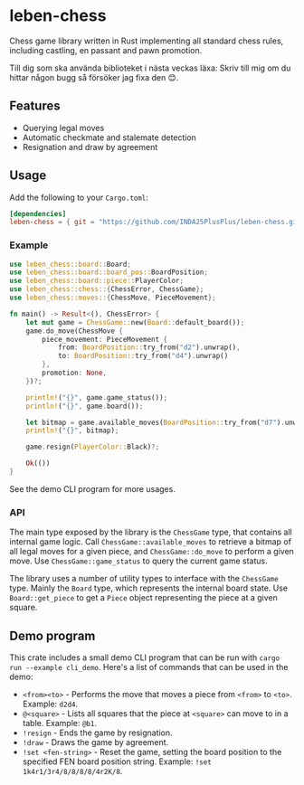 # leben-chess

Chess game library written in Rust implementing all standard chess rules, including castling, en passant and pawn promotion.

Till dig som ska använda biblioteket i nästa veckas läxa: Skriv till mig om du hittar någon bugg så försöker jag fixa den 😊.

## Features

- Querying legal moves
- Automatic checkmate and stalemate detection
- Resignation and draw by agreement

## Usage

Add the following to your `Cargo.toml`:

```toml
[dependencies]
leben-chess = { git = "https://github.com/INDA25PlusPlus/leben-chess.git", tag = "0.1.0" }
```

### Example

```rust
use leben_chess::board::Board;
use leben_chess::board::board_pos::BoardPosition;
use leben_chess::board::piece::PlayerColor;
use leben_chess::chess::{ChessError, ChessGame};
use leben_chess::moves::{ChessMove, PieceMovement};

fn main() -> Result<(), ChessError> {
    let mut game = ChessGame::new(Board::default_board());
    game.do_move(ChessMove {
        piece_movement: PieceMovement {
            from: BoardPosition::try_from("d2").unwrap(),
            to: BoardPosition::try_from("d4").unwrap()
        },
        promotion: None,
    })?;

    println!("{}", game.game_status());
    println!("{}", game.board());

    let bitmap = game.available_moves(BoardPosition::try_from("d7").unwrap());
    println!("{}", bitmap);

    game.resign(PlayerColor::Black)?;

    Ok(())
}
```

See the demo CLI program for more usages.

### API

The main type exposed by the library is the `ChessGame` type, that contains all internal game logic. Call `ChessGame::available_moves` to retrieve a bitmap of all legal moves for a given piece, and `ChessGame::do_move` to perform a given move. Use `ChessGame::game_status` to query the current game status.

The library uses a number of utility types to interface with the `ChessGame` type. Mainly the `Board` type, which represents the internal board state. Use `Board::get_piece` to get a `Piece` object representing the piece at a given square.

## Demo program

This crate includes a small demo CLI program that can be run with `cargo run --example cli_demo`. Here's a list of commands that can be used in the demo:
- `<from><to>` - Performs the move that moves a piece from `<from>` to `<to>`. Example: `d2d4`.
- `@<square>` - Lists all squares that the piece at `<square>` can move to in a table. Example: `@b1`.
- `!resign` - Ends the game by resignation.
- `!draw` - Draws the game by agreement.
- `!set <fen-string>` - Reset the game, setting the board position to the specified FEN board position string. Example: `!set 1k4r1/3r4/8/8/8/8/4r2K/8`.
